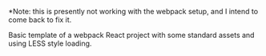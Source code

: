 *Note: this is presently not working with the webpack setup, and I intend to come back to fix it.

Basic template of a webpack React project with some standard assets and using LESS style loading.
